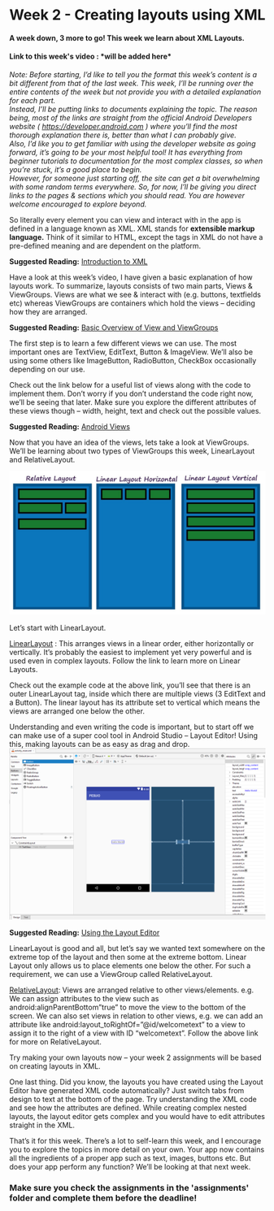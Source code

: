 # Week 2 - Creating layouts using XML

#### A week down, 3 more to go! This week we learn about XML Layouts.

#### Link to this week's video : \*will be added here\*


*Note: Before starting, I’d like to tell you the format this week’s content is a bit different from that of the last week. This week, I’ll be running over the entire contents of the week but not provide you with a detailed explanation for each part. <br>
Instead, I’ll be putting links to documents explaining the topic. The reason being, most of the links are straight from the official Android Developers website ( https://developer.android.com ) where you’ll find the most thorough explanation there is, better than what I can probably give. <br>
Also, I’d like you to get familiar with using the developer website as going forward, it’s going to be your most helpful tool! It has everything from beginner tutorials to documentation for the most complex classes, so when you’re stuck, it’s a good place to begin.<br>
However, for someone just starting off, the site can get a bit overwhelming with some random terms everywhere. So, for now, I’ll be giving you direct links to the pages & sections which you should read. You are however welcome encouraged to explore beyond.*


So literally every element you can view and interact with in the app is defined in a language known as XML. XML stands for **extensible markup language.** Think of it similar to HTML, except the tags in XML do not have a pre-defined meaning and are dependent on the platform. 

**Suggested Reading:** [Introduction to XML](https://www.w3schools.com/xml/xml_whatis.asp)

Have a look at this week’s video, I have given a basic explanation of how layouts work.
To summarize, layouts consists of two main parts, Views & ViewGroups. Views are what we see & interact with (e.g. buttons, textfields etc) whereas ViewGroups are containers which hold the views – deciding how they are arranged.



**Suggested Reading:** [Basic Overview of View and ViewGroups](https://developer.android.com/guide/topics/ui/declaring-layout)

The first step is to learn a few different views we can use. The most important ones are TextView, EditText, Button & ImageView. We’ll also be using some others like ImageButton, RadioButton, CheckBox occasionally depending on our use. 

Check out the link below for a useful list of views along with the code to implement them. Don’t worry if you don’t understand the code right now, we’ll be seeing that later. Make sure you explore the different attributes of these views though – width, height, text and check out the possible values.

**Suggested Reading:** [Android Views](https://www.formget.com/android-views/) 

Now that you have an idea of the views, lets take a look at ViewGroups. We’ll be learning about two types of ViewGroups this week, LinearLayout and RelativeLayout. 

![Layouts](assets/layouts.jpg)

Let’s start with LinearLayout.

[LinearLayout](https://developer.android.com/guide/topics/ui/layout/linear) : This arranges views in a linear order, either horizontally or vertically. It’s probably the easiest to implement yet very powerful and is used even in complex layouts. Follow the link to learn more on Linear Layouts.

Check out the example code at the above link, you’ll see that there is an outer LinearLayout tag, inside which there are multiple views (3 EditText and a Button). The linear layout has its attribute set to vertical which means the views are arranged one below the other.

Understanding and even writing the code is important, but to start off we can make use of a super cool tool in Android Studio – Layout Editor! Using this, making layouts can be as easy as drag and drop. 
![Layout Editor](assets/gui.png)


**Suggested Reading:** [Using the Layout Editor](https://developer.android.com/studio/write/layout-editor)

LinearLayout is good and all, but let’s say we wanted text somewhere on the extreme top of the layout and then some at the extreme bottom. Linear Layout only allows us to place elements one below the other. For such a requirement, we can use a ViewGroup called RelativeLayout.

[RelativeLayout](https://developer.android.com/guide/topics/ui/layout/relative): Views are arranged relative to other views/elements. e.g. We can assign attributes to the view such as android:alignParentBottom”true” to move the view to the bottom of the screen. We can also set views in relation to other views, e.g. we can add an attribute like android:layout_toRightOf=”@id/welcometext” to a view to assign it to the right of a view with ID “welcometext”. Follow the above link for more on RelativeLayout.


Try making your own layouts now – your week 2 assignments will be based on creating layouts in XML.


One last thing. Did you know, the layouts you have created using the Layout Editor have generated XML code automatically? Just switch tabs from design to text at the bottom of the page. Try understanding the XML code and see how the attributes are defined. While creating complex nested layouts, the layout editor gets complex and you would have to edit attributes straight in the XML.

That’s it for this week. There’s a lot to self-learn this week, and I encourage you to explore the topics in more detail on your own. Your app now contains all the ingredients of a proper app such as text, images, buttons etc. But does your app perform any function? We’ll be looking at that next week.

### Make sure you check the assignments in the 'assignments' folder and complete them before the deadline!
